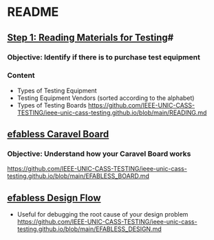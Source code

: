 # README

## [Step 1: Reading Materials for Testing]([https://link-url-here.org](https://github.com/IEEE-UNIC-CASS-TESTING/ieee-unic-cass-testing.github.io/blob/main/READING.md))#
### Objective: Identify if there is to purchase test equipment
### Content
- Types of Testing Equipment
- Testing Equipment Vendors (sorted according to the alphabet)
- Types of Testing Boards
https://github.com/IEEE-UNIC-CASS-TESTING/ieee-unic-cass-testing.github.io/blob/main/READING.md

## [efabless Caravel Board](https://github.com/IEEE-UNIC-CASS-TESTING/ieee-unic-cass-testing.github.io/blob/main/EFABLESS_BOARD.md)
### Objective: Understand how your Caravel Board works
https://github.com/IEEE-UNIC-CASS-TESTING/ieee-unic-cass-testing.github.io/blob/main/EFABLESS_BOARD.md

## [efabless Design Flow](https://github.com/IEEE-UNIC-CASS-TESTING/ieee-unic-cass-testing.github.io/blob/main/EFABLESS_DESIGN.md)
- Useful for debugging the root cause of your design problem
https://github.com/IEEE-UNIC-CASS-TESTING/ieee-unic-cass-testing.github.io/blob/main/EFABLESS_DESIGN.md

